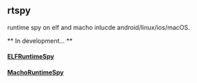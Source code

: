## rtspy

runtime spy on elf and macho inlucde android/linux/ios/macOS.

** In development... **

#### [ELFRuntimeSpy](http://github.com/jmpews/rtspy/blob/master/ELFRuntimeSpy)

#### [MachoRuntimeSpy](http://github.com/jmpews/rtspy/blob/master/MachoRuntimeSpy)

